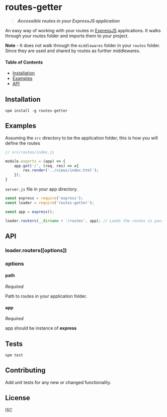 # routes-getter

> ***Accessible routes in your ExpressJS application***

An easy way of working with your routes in [ExpressJS](https://expressjs.com) applications.
It walks through your routes folder and imports them to your project.

**Note** - It does not walk through the `middlewares` folder in your `routes` folder. Since they are used and shared by routes as further middlewares. 

#### Table of Contents

* [Installation](#installation)
* [Examples](#examples)
* [API](#api)

## Installation

```
npm install -g routes-getter
```

## Examples

Assuming the `src` directory to be the application folder, this is how you will define the routes

```javascript
// src/routes/index.js

module.exports = (app) => {
	app.get('/', (req, res) => x{
		res.render('../views/index.html');
	});
}
```
`server.js` file in your app directory.

```javascript
const express = require('express');
const loader = require('routes-getter');

const app = express();

loader.routers(__dirname + '/routes', app); // Loads the routes in your application
```


## API

### loader.routers([options])

### options

#### path

*Required*<br>

Path to routes in your application folder.

#### app

*Required*<br>

app should be instance of **express**

## Tests

```
npm test
```

## Contributing
	
Add unit tests for any new or changed functionality.

## License

ISC




